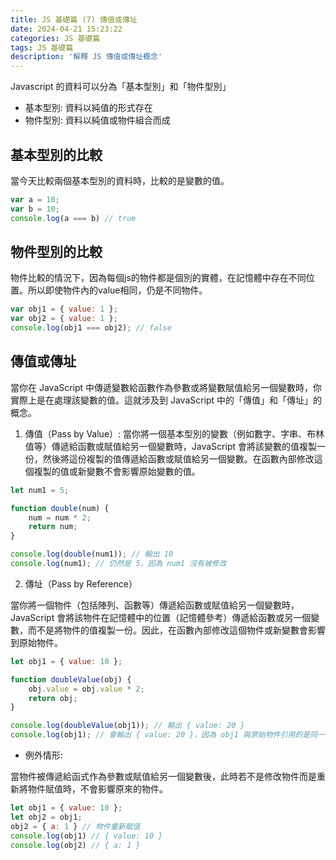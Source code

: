 ```yaml
---
title: JS 基礎篇 (7) 傳值或傳址
date: 2024-04-21 15:23:22
categories: JS 基礎篇
tags: JS 基礎篇
description: '解釋 JS 傳值或傳址概念'
---
```


Javascript 的資料可以分為「基本型別」和「物件型別」
- 基本型別: 資料以純值的形式存在
- 物件型別: 資料以純值或物件組合而成

## 基本型別的比較

當今天比較兩個基本型別的資料時，比較的是變數的值。

``` js
var a = 10;
var b = 10;
console.log(a === b) // true
```

## 物件型別的比較

物件比較的情況下，因為每個js的物件都是個別的實體，在記憶體中存在不同位置。所以即使物件內的value相同，仍是不同物件。

``` js
var obj1 = { value: 1 };
var obj2 = { value: 1 };
console.log(obj1 === obj2); // false
```

## 傳值或傳址

當你在 JavaScript 中傳遞變數給函數作為參數或將變數賦值給另一個變數時，你實際上是在處理該變數的值。這就涉及到 JavaScript 中的「傳值」和「傳址」的概念。

1. 傳值（Pass by Value）:
當你將一個基本型別的變數（例如數字、字串、布林值等）傳遞給函數或賦值給另一個變數時，JavaScript 會將該變數的值複製一份，然後將這份複製的值傳遞給函數或賦值給另一個變數。在函數內部修改這個複製的值或新變數不會影響原始變數的值。

``` js
let num1 = 5;

function double(num) {
    num = num * 2;
    return num;
}

console.log(double(num1)); // 輸出 10
console.log(num1); // 仍然是 5，因為 num1 沒有被修改
```

2. 傳址（Pass by Reference）

當你將一個物件（包括陣列、函數等）傳遞給函數或賦值給另一個變數時，JavaScript 會將該物件在記憶體中的位置（記憶體參考）傳遞給函數或另一個變數，而不是將物件的值複製一份。因此，在函數內部修改這個物件或新變數會影響到原始物件。

``` js
let obj1 = { value: 10 };

function doubleValue(obj) {
    obj.value = obj.value * 2;
    return obj;
}

console.log(doubleValue(obj1)); // 輸出 { value: 20 }
console.log(obj1); // 會輸出 { value: 20 }，因為 obj1 與原始物件引用的是同一個物件
```

- 例外情形:

當物件被傳遞給函式作為參數或賦值給另一個變數後，此時若不是修改物件而是重新將物件賦值時，不會影響原來的物件。

``` js
let obj1 = { value: 10 };
let obj2 = obj1;
obj2 = { a: 1 } // 物件重新賦值
console.log(obj1) // { value: 10 }
console.log(obj2) // { a: 1 }
```








